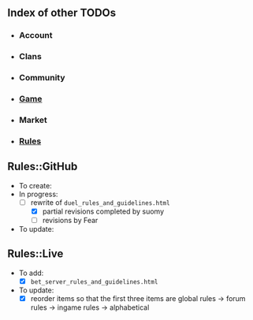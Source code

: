 ## Index of other TODOs
- ### Account
- ### Clans
- ### Community
- ### [Game](https://github.com/TB-FAQ/TB-FAQ/blob/master/FAQ%20Items/Game/TODO.md)
- ### Market
- ### [Rules](https://github.com/TB-FAQ/TB-FAQ/blob/master/FAQ%20Items/Rules/TODO.md)



## **Rules::GitHub**
- To create:
- In progress:
  - [ ] rewrite of `duel_rules_and_guidelines.html`
    - [x] partial revisions completed by suomy
	- [ ] revisions by Fear
- To update:
  
  
## **Rules::Live**
- To add:
  - [x] `bet_server_rules_and_guidelines.html`
- To update:
  - [x] reorder items so that the first three items are global rules -> forum rules -> ingame rules -> alphabetical
